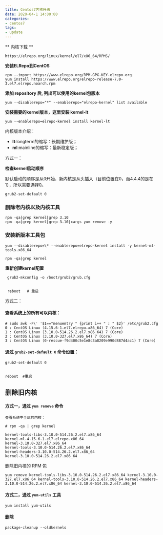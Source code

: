 ```yaml
---
title: Centos7内核升级
date: 2020-04-1 14:00:00
categories: 
- centos7
tags:
- update
---
```



** 内核下载 **
```
https://elrepo.org/linux/kernel/el7/x86_64/RPMS/
```

**安装ELRepo到CentOS**

```
rpm --import https://www.elrepo.org/RPM-GPG-KEY-elrepo.org
yum install https://www.elrepo.org/elrepo-release-7.0-3.el7.elrepo.noarch.rpm
```



**添加 repository 后, 列出可以使用的kernel包版本**

```
yum --disablerepo="*" --enablerepo="elrepo-kernel" list available
```

**安装需要的kernel版本，这里安装 kernel-lt**

```
yum --enablerepo=elrepo-kernel install kernel-lt
```

内核版本介绍：

- **lt**:longterm的缩写：长期维护版；
- **ml**:mainline的缩写：最新稳定版；



方式一：

**检查kernel启动顺序**

默认启动的顺序是从0开始，新内核是从头插入（目前位置在0，而4.4.4的是在1），所以需要选择0。

```
grub2-set-default 0
```



### 删除老内核以及内核工具

```
rpm -qa|grep kernel|grep 3.10
rpm -qa|grep kernel|grep 3.10|xargs yum remove -y
```

### 安装新版本工具包

```
yum --disablerepo=\* --enablerepo=elrepo-kernel install -y kernel-ml-tools.x86_64

rpm -qa|grep kernel
```

**重新创建kernel配置**

```
 grub2-mkconfig -o /boot/grub2/grub.cfg
 
 
 reboot   # 重启
```



方式二：

####  查看系统上的所有可以内核：

```
# sudo awk -F\' '$1=="menuentry " {print i++ " : " $2}' /etc/grub2.cfg
0 : CentOS Linux (4.15.6-1.el7.elrepo.x86_64) 7 (Core)
1 : CentOS Linux (3.10.0-514.26.2.el7.x86_64) 7 (Core)
2 : CentOS Linux (3.10.0-327.el7.x86_64) 7 (Core)
3 : CentOS Linux (0-rescue-f9d400c5e1e8c3a8209e990d887d4ac1) 7 (Core)
```

#### 通过 `grub2-set-default 0` 命令设置：

```
grub2-set-default 0


reboot  #重启
```





## 删除旧内核

#### 方式一，通过 `yum remove` 命令

```
查看系统中全部的内核：

# rpm -qa | grep kernel

kernel-tools-libs-3.10.0-514.26.2.el7.x86_64
kernel-ml-4.15.6-1.el7.elrepo.x86_64
kernel-3.10.0-327.el7.x86_64
kernel-tools-3.10.0-514.26.2.el7.x86_64
kernel-headers-3.10.0-514.26.2.el7.x86_64
kernel-3.10.0-514.26.2.el7.x86_64
```

删除旧内核的 RPM 包

```
yum remove kernel-tools-libs-3.10.0-514.26.2.el7.x86_64 kernel-3.10.0-327.el7.x86_64 kernel-tools-3.10.0-514.26.2.el7.x86_64 kernel-headers-3.10.0-514.26.2.el7.x86_64 kernel-3.10.0-514.26.2.el7.x86_64
```



#### 方式二，通过 `yum-utils` 工具

````
yum install yum-utils
````



#### 删除

```
package-cleanup --oldkernels
```

